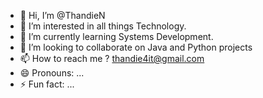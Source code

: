 - 👋 Hi, I’m @ThandieN
- 👀 I’m interested in all things Technology.
- 🌱 I’m currently learning Systems Development.
- 💞️ I’m looking to collaborate on Java and Python projects
- 📫 How to reach me ? thandie4it@gmail.com
- 😄 Pronouns: ...
- ⚡ Fun fact: ...

<!---
ThandieN/ThandieN is a ✨ special ✨ repository because its `README.md` (this file) appears on your GitHub profile.
You can click the Preview link to take a look at your changes.
--->

